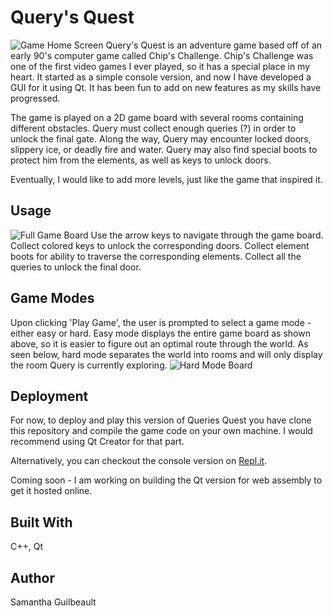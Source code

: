 # Query's Quest
![Game Home Screen](https://www.dropbox.com/s/zopofphwmlurkrs/home_screen.png?dl=0)
Query's Quest is an adventure game based off of an early 90's computer game called Chip's Challenge. Chip's Challenge was one of the first video games I ever played, so it has a special place in my heart. It started as a simple console version, and now I have developed a GUI for it using Qt. It has been fun to add on new features as my skills have progressed.

The game is played on a 2D game board with several rooms containing different obstacles. Query must collect enough queries (?) in order to unlock the final gate. Along the way, Query may encounter locked doors, slippery ice, or deadly fire and water. Query may also find special boots to protect him from the elements, as well as keys to unlock doors. 

Eventually, I would like to add more levels, just like the game that inspired it. 

## Usage
![Full Game Board](https://www.dropbox.com/s/kj2co98mdwinrzp/full_board.png?dl=0)
Use the arrow keys to navigate through the game board. 
Collect colored keys to unlock the corresponding doors.
Collect element boots for ability to traverse the corresponding elements.
Collect all the queries to unlock the final door.

## Game Modes
Upon clicking 'Play Game', the user is prompted to select a game mode - either easy or hard. Easy mode displays the entire game board as shown above, so it is easier to figure out an optimal route through the world. As seen below, hard mode separates the world into rooms and will only display the room Query is currently exploring.
![Hard Mode Board](https://www.dropbox.com/s/kj2co98mdwinrzp/full_board.png?dl=0)

## Deployment
For now, to deploy and play this version of Queries Quest you have clone this repository and compile the game code on your own machine. I would recommend using Qt Creator for that part.

Alternatively, you can checkout the console version on [Repl.it](https://repl.it/@sgilbo/Querys-Quest).

Coming soon - I am working on building the Qt version for web assembly to get it hosted online. 

## Built With
C++, Qt

## Author
Samantha Guilbeault
